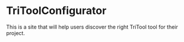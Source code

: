 # TriToolConfigurator
This is a site that will help users discover the right TriTool tool for their project.
